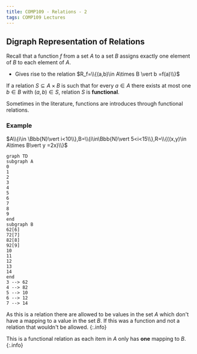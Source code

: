 ```yaml
---
title: COMP109 - Relations - 2
tags: COMP109 Lectures
---
```

## Digraph Representation of Relations

Recall that a function $f$ from a set $A$ to a set $B$ assigns exactly one element of $B$ to each element of $A$.

* Gives rise to the relation $R_f=\\{(a,b)\in A\times B \vert b =f(a)\\}$

If a relation $S\subseteq A\times B$ is such that for every $a\in A$ there exists at most one $b\in B$ with $(a,b)\in S$, relation $S$ is **functional**.

Sometimes in the literature, functions are introduces through functional relations.

### Example
$A\\{i\in \Bbb{N}\vert i<10\\},B=\\{i\in\Bbb{N}\vert 5<i<15\\},R=\\{((x,y)\in A\times B\vert y =2x)\\}$

```mermaid
graph TD
subgraph A
0
1
2
3
4
5
6
7
8
9
end
subgraph B
62[6]
72[7]
82[8]
92[9]
10
11
12
13
14
end
3 --> 62
4 --> 82
5 --> 10
6 --> 12
7 --> 14

```

As this is a relation there are allowed to be values in the set $A$ which don't have a mapping to a value in the set $B$. If this was a function and not a relation that wouldn't be allowed.
{:.info}

This is a functional relation as each item in  $A$ only has **one** mapping to $B$.
{:.info}
